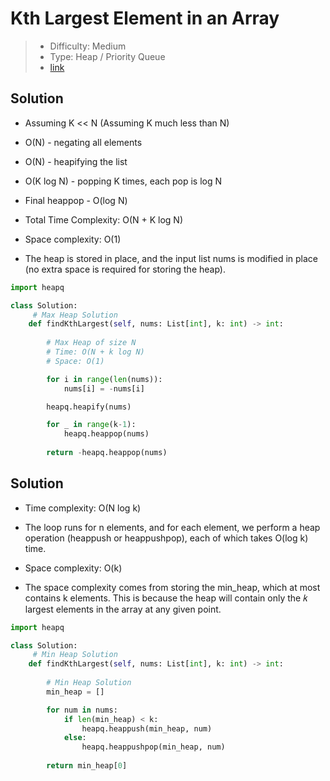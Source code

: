 # Kth Largest Element in an Array

> - Difficulty: Medium
> - Type: Heap / Priority Queue
> - [link](https://leetcode.com/problems/kth-largest-element-in-an-array/)

## Solution
- Assuming K << N (Assuming K much less than N)
- O(N) - negating all elements
- O(N) - heapifying the list 
- O(K log N) - popping K times, each pop is log N
- Final heappop - O(log N)
- Total Time Complexity: O(N + K log N)

- Space complexity: O(1)
- The heap is stored in place, and the input list nums is modified in place (no extra space is required for storing the heap).

```python
import heapq

class Solution:
     # Max Heap Solution
    def findKthLargest(self, nums: List[int], k: int) -> int:
        
        # Max Heap of size N
        # Time: O(N + k log N)
        # Space: O(1)

        for i in range(len(nums)):
            nums[i] = -nums[i]

        heapq.heapify(nums)

        for _ in range(k-1):
            heapq.heappop(nums)
        
        return -heapq.heappop(nums)
```


## Solution
- Time complexity: O(N log k)
- The loop runs for n elements, and for each element, we perform a heap operation (heappush or heappushpop), each of which takes O(log k) time.

- Space complexity: O(k)
- The space complexity comes from storing the min_heap, which at most contains k elements. This is because the heap will contain only the 𝑘 largest elements in the array at any given point.

```python
import heapq

class Solution:
     # Min Heap Solution
    def findKthLargest(self, nums: List[int], k: int) -> int:
        
        # Min Heap Solution
        min_heap = []

        for num in nums:
            if len(min_heap) < k:
                heapq.heappush(min_heap, num)
            else:
                heapq.heappushpop(min_heap, num)
        
        return min_heap[0]
```